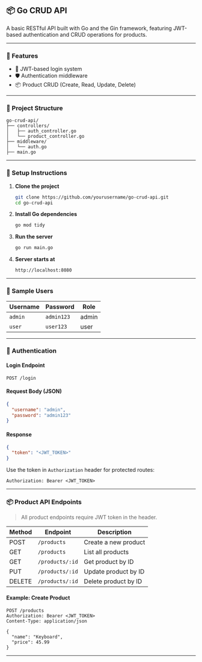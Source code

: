 
## 📦 Go CRUD API

A basic RESTful API built with Go and the Gin framework, featuring JWT-based authentication and CRUD operations for products.

---

### 🚀 Features

* 🔐 JWT-based login system
* 🛡️ Authentication middleware
* 📦 Product CRUD (Create, Read, Update, Delete)


---

### 📁 Project Structure

```
go-crud-api/
├── controllers/
│   ├── auth_controller.go
│   └── product_controller.go
├── middleware/
│   └── auth.go
├── main.go
```

---

### 🔧 Setup Instructions

1. **Clone the project**

   ```bash
   git clone https://github.com/yourusername/go-crud-api.git
   cd go-crud-api
   ```

2. **Install Go dependencies**

   ```bash
   go mod tidy
   ```

3. **Run the server**

   ```bash
   go run main.go
   ```

4. **Server starts at**

   ```
   http://localhost:8080
   ```

---

### 👤 Sample Users

| Username | Password   | Role  |
| -------- | ---------- | ----- |
| `admin`  | `admin123` | admin |
| `user`   | `user123`  | user  |

---

### 🔐 Authentication

#### Login Endpoint

```http
POST /login
```

#### Request Body (JSON)

```json
{
  "username": "admin",
  "password": "admin123"
}
```

#### Response

```json
{
  "token": "<JWT_TOKEN>"
}
```

Use the token in `Authorization` header for protected routes:

```
Authorization: Bearer <JWT_TOKEN>
```

---

### 📦 Product API Endpoints

> All product endpoints require JWT token in the header.

| Method | Endpoint        | Description          |
| ------ | --------------- | -------------------- |
| POST   | `/products`     | Create a new product |
| GET    | `/products`     | List all products    |
| GET    | `/products/:id` | Get product by ID    |
| PUT    | `/products/:id` | Update product by ID |
| DELETE | `/products/:id` | Delete product by ID |

#### Example: Create Product

```http
POST /products
Authorization: Bearer <JWT_TOKEN>
Content-Type: application/json

{
  "name": "Keyboard",
  "price": 45.99
}
```

---
